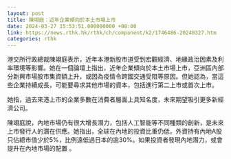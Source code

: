 ```yaml
---
layout: post
title: 陳翊庭：近年企業傾向於本土市場上市
date: 2024-03-27 15:53:51.000000000 +08:00
link: https://news.rthk.hk/rthk/ch/component/k2/1746486-20240327.htm
categories: rthk
---
```


港交所行政總裁陳翊庭表示，近年本港新股市道受到宏觀經濟、地緣政治因素及利率環境等影響。她在一個論壇上指出，近年企業傾向於本土市場上市，亞洲區內部分新興市場股市集資額上升，或因為疫情令跨國交通受阻等原因。但她認為，當這些企業持續成長，可能要尋求其他市場的資本，包括進行第二上市或首次上市。

她指，過去來港上市的企業多數在消費者層面上具知名度，未來期望吸引更多新經濟公司。

陳翊庭說，內地市場仍有很大增長潛力，包括人工智能等不同種類的創新，是未來上市發行人的潛在供應。她指出，全球在內地的投資比重仍低，外資持有內地A股只佔總市值少於5%，比例遠低過日本的逾30%。如果投資者發現內地潛力，或會提升在內地市場的配置 。
